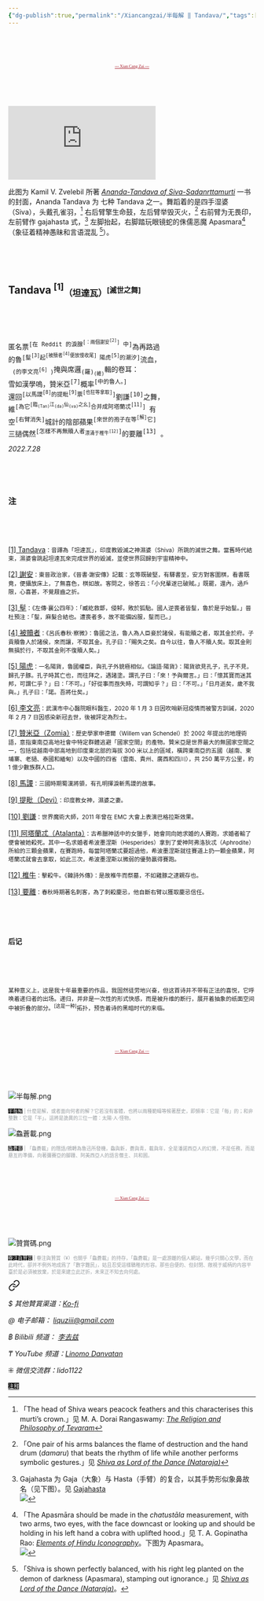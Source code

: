 ```yaml
---
{"dg-publish":true,"permalink":"/Xiancangzai/半每解 ‖ Tandava/","tags":["李去兹","半每解","印度教"],"created":"2024-05-18T11:11:13.203+08:00"}
---
```



<pre>



</pre>

<pre style="text-align:center;font-family:'AntroVectra';"><a href="https://www.xiancangzai.com/" style="font-size:0.6em; color:#a61b29;">--- Xian Cang Zai ---</a></pre>

<pre>



</pre>

![](https://ia802807.us.archive.org/BookReader/BookReaderImages.php?zip=/11/items/acc.no.25327anandatandavaofsivasadanrttamurti1985/Acc.No.25327-Ananda%20Tandava%20of%20Siva%20Sadanrttamurti-1985_jp2.zip&file=Acc.No.25327-Ananda%20Tandava%20of%20Siva%20Sadanrttamurti-1985_jp2/Acc.No.25327-Ananda%20Tandava%20of%20Siva%20Sadanrttamurti-1985_0000.jp2&id=acc.no.25327anandatandavaofsivasadanrttamurti1985&scale=4&rotate=0)

此图为 Kamil V. Zvelebil 所著 *[Ananda-Tandava of Siva-Sadanrttamurti](https://archive.org/details/acc.no.25327anandatandavaofsivasadanrttamurti1985/mode/2up)* 一书的封面，Ananda Tandava 为 七种 Tandava 之一。舞蹈着的是四手湿婆（Siva），头戴孔雀羽，[^1] 右后臂擎生命鼓，左后臂举毁灭火，[^2] 右前臂为无畏印，左前臂作 gajahasta 式，[^3] 左脚抬起，右脚踏玩眼镜蛇的侏儒恶魔 Apasmara[^4]（象征着精神愚昧和言语混乱 [^5]）。

<pre>



</pre>

## Tandava <sup>[1]</sup><sub>（坦達瓦）<sup>[滅世之舞]</sup></sub>

<pre>



</pre>

<pre>
匿名票<sup>[在 Reddit 的淚腺<sup>[：兩個謝安<sup>[2]</sup>]</sup> 中]</sup>為再路過
的魯<sup>[髽<sup>[3]</sup>起<sup>[被贖者<sup>[4]</sup>便放慢收尾] </sup>陽虎<sup>[5]</sup>的潮汐]</sup>流血，
 <sub>(的李文亮<sup>[6] </sup>)</sub>掩與席邏<sub>(羅)<sub>(維)</sub></sub>輯的卷耳：
雪如漢學嗚，贊米亞<sup>[7]</sup>概率<sup>[中的魯人。]</sup>
還回<sup>[以馬謖<sup>[8]</sup>的提毗<sup>[9]</sup>票<sup>[也狂等拿取]</sup>]</sup>劉謙<sup>[10]</sup>之舞，
維<sup>[為它<sup>[臨<sub>(Tan)</sub>江<sub>(da)</sub>仙<sub>(va)</sub>之幺]</sup>合并成阿塔蘭忒<sup>[11]</sup>] </sup>有
空<sup>[右臂消失]</sup>城計的陰部蘋果<sup>[來世的孢子在等<sup>[解]</sup>它]</sup>
三撾偶然<sup>[怎樣不再無贖人者<sub>漂涌于椎牛<sup>[12]</sup></sub>]</sup>的要離<sup>[13]</sup> 。
</pre>

<cite>2022.7.28</cite>

<pre>



</pre>

### 注

<pre>



</pre>

<ins>[1] Tandava</ins><small>：音譯為「坦達瓦」，印度教毀滅之神濕婆（Shiva）所跳的滅世之舞。當舊時代結束，濕婆會跳起坦達瓦來完成世界的毀滅，並使世界回歸到宇宙精神中。</small>

<ins>[2] 謝安</ins><small>：東晉政治家，《晉書·謝安傳》記載：玄等既破堅，有驛書至，安方對客圍棋，看書既竟，便攝放床上，了無喜色，棋如故。客問之，徐答云：「小兒輩遂已破賊。」既罷，還內，過戶限，心喜甚，不覺屐齒之折。</small>

<ins>[3] 髽</ins><small>：《左傳·襄公四年》：「臧紇救鄫，侵邾，敗於狐駘。國人逆喪者皆髽，魯於是乎始髽。」晉杜預注：「髽，麻髮合結也。遭喪者多，故不能備凶服，髽而已。」</small>

<ins>[4] 被贖者</ins><small>：《呂氏春秋·察微》：魯國之法，魯人為人臣妾於諸侯，有能贖之者，取其金於府。子貢贖魯人於諸侯，來而讓，不取其金。孔子曰：「賜失之矣。自今以往，魯人不贖人矣。取其金則無損於行，不取其金則不復贖人矣。」</small>

<ins>[5] 陽虎</ins><small>：一名陽貨，魯國權臣，與孔子外貌極相似。《論語·陽貨》：陽貨欲見孔子，孔子不見，歸孔子豚。孔子時其亡也，而往拜之，遇諸塗。謂孔子曰：「來！予與爾言。」曰：「懷其寶而迷其邦，可謂仁乎？」曰：「不可。」「好從事而亟失時，可謂知乎？」曰：「不可。」「日月逝矣，歲不我與。」孔子曰：「諾。吾將仕矣。」</small>

<ins>[6] 李文亮</ins><small>：武漢市中心醫院眼科醫生，2020 年 1 月 3 日因吹哨新冠疫情而被警方訓誡，2020 年 2 月 7 日因感染新冠去世，後被評定為烈士。</small>

<ins>[7] 贊米亞（Zomia）</ins><small>：歷史學家申德爾（Willem van Schendel）於 2002 年提出的地理術語，意指東南亞高地社會中特定群體逃避「國家空間」的產物。贊米亞是世界最大的無國家空間之一，包括從越南中部高地到印度東北部的海拔 300 米以上的區域，橫跨東南亞的五國（越南、柬埔寨、老撾、泰國和緬甸）以及中國的四省（雲南、貴州、廣西和四川），共 250 萬平方公里，約 1 億少數族群人口。</small>

<ins>[8] 馬謖</ins><small>：三國時期蜀漢將領，有孔明揮淚斬馬謖的故事。</small>

<ins>[9] 提毗（Devi）</ins><small>：印度教女神，濕婆之妻。</small>

<ins>[10] 劉謙</ins><small>：世界魔術大師，2011 年曾在 EMC 大會上表演巴格拉斯效果。</small>

<ins>[11] 阿塔蘭忒（Atalanta）</ins><small>：古希臘神話中的女獵手，她會同向她求婚的人賽跑，求婚者輸了便會被她殺死。其中一名求婚者希波墨涅斯（Hesperides）拿到了愛神阿弗洛狄忒（Aphrodite）所給的三顆金蘋果，在賽跑時，每當阿塔蘭忒要超過他，希波墨涅斯就往賽道上扔一顆金蘋果，阿塔蘭忒就會去拿取，如此三次，希波墨涅斯以微弱的優勢贏得賽跑。</small>

<ins>[12] 椎牛</ins><small>：擊殺牛。《韓詩外傳》：是故椎牛而祭墓，不如雞豚之逮親存也。</small>

<ins>[13] 要離</ins><small>：春秋時期著名刺客，為了刺殺慶忌，他自斷右臂以獲取慶忌信任。</small>

<pre>



</pre>

#### 后记

<pre>



</pre>

<small>某种意义上，这是我十年最重要的作品，我固然徒劳地兴奋，但这首诗并不带有正法的喜悦，它呼唤着递归者的出场。递归，并非是一次性的形式快感，而是被升维的断行，展开着抽象的纸面空间中被折叠的部分。<sup>[这是一种]</sup>拓扑，预告着诗的黑暗时代的来临。</small>

<pre>



</pre>

<pre style="text-align:center;font-family:'AntroVectra';"><a href="https://www.xiancangzai.com/" style="font-size:0.6em; color:#a61b29;">--- Xian Cang Zai ---</a></pre>

<pre>



</pre>

![半每解.png](/img/user/%E9%99%84%E4%BB%B6/%E9%99%84%E4%BB%B62024/%E5%8D%8A%E6%AF%8F%E8%A7%A3.png)

<p style="font-size:0.7em;color:#999ea2"><ins style="font-size:1em;background: black;color:white">半每解</ins> | 什麼是解，或者面向何者的解？它若沒有客體，也將以兩種範疇等候著歷史，即頻率：它是「每」的；和非整數：它是「半」。這將是詭異的三位一體：太陽·人·怪物。</p>

![鱻蒼載.png](/img/user/%E9%99%84%E4%BB%B6/%E9%99%84%E4%BB%B62024/%E9%B1%BB%E8%92%BC%E8%BC%89.png)

<p style="font-size:0.7em; color:#999ea2"><ins style="font-size:1em;background: black;color:white">鱻蒼載</ins> | 「鱻蒼載」的隱語/鴘轉為魯迅所發機，鱻與新，蒼與青，載與年，全是潘諾西亞人的幻覺，不是任務，而是悬亙的準備，向著彌賽亞的腳踵、阿美西亞人的語言僭主、共和囻。</p>

<pre>



</pre>

<pre style="text-align:center;font-family:'AntroVectra';"><a href="https://www.xiancangzai.com/" style="font-size:0.6em; color:#a61b29;">--- Xian Cang Zai ---</a></pre>

<pre>



</pre>

![贊賞碼.png](/img/user/%E9%99%84%E4%BB%B6/%E9%99%84%E4%BB%B62024/%E8%B4%8A%E8%B3%9E%E7%A2%BC.png)

<p style="font-size:0.7em; color:#999ea2"><ins style="font-size:1em;background: black;color:white">眷注與贊賞</ins> | 眷注與贊賞（¥）也關乎「鱻蒼載」的持存，「鱻蒼載」是一處游離的個人網站，幾乎只關心文學，而在此時代，卻并不例外地成爲了「數字難民」，姑且忍受這樣驕稚的形容。那些自便的、但封閉、敞視于威柄的内容平臺於是必須被放棄，於是來建立此迂折，未來正不知去向何處。</p>


<div class="transclusion internal-embed is-loaded"><a class="markdown-embed-link" href="/xiancangzai/link-tree/" aria-label="Open link"><svg xmlns="http://www.w3.org/2000/svg" width="24" height="24" viewBox="0 0 24 24" fill="none" stroke="currentColor" stroke-width="2" stroke-linecap="round" stroke-linejoin="round" class="svg-icon lucide-link"><path d="M10 13a5 5 0 0 0 7.54.54l3-3a5 5 0 0 0-7.07-7.07l-1.72 1.71"></path><path d="M14 11a5 5 0 0 0-7.54-.54l-3 3a5 5 0 0 0 7.07 7.07l1.71-1.71"></path></svg></a><div class="markdown-embed">





<cite>$ 其他贊賞渠道：[Ko-fi](https://ko-fi.com/xiancangzai)</cite>

<cite>@ 电子邮箱： liquziii@gmail.com </cite>

<cite>฿ Bilibili 频道： [李去兹](https://space.bilibili.com/1676863200)</cite>

<cite>₸ YouTube 频道：[Linomo Danvatan](http://www.youtube.com/@LinomoDanvatan) </cite>

<cite>⁜ 微信交流群：lido1122</cite>


</div></div>


<ins style="font-size:0.8em;background: black;color:white">注释</ins>

[^1]: 「The head of Shiva wears peacock feathers and this characterises this murti’s crown.」见 M. A. Dorai Rangaswamy: [*The Religion and Philosophy of Tevaram*](https://www.wisdomlib.org/hinduism/book/tevaram-religion-and-philosophy/d/doc421162.html#:~:text=The%20head%20of%20Shiva%20wears%20peacock%20feathers%20and%20this%20characterises%20this%20murti%E2%80%99s%20crown.)
[^2]: 「One pair of his arms balances the flame of destruction and the hand drum (*damaru*) that beats the rhythm of life while another performs symbolic gestures.」见 [*Shiva as Lord of the Dance (Nataraja)*]( https://www.artic.edu/artworks/24548/shiva-as-lord-of-the-dance-nataraja#:~:text=One%20pair%20of%20his%20arms%20balances%20the%20flame%20of%20destruction%20and%20the%20hand%20drum%20(damaru)%20that%20beats%20the%20rhythm%20of%20life%20while%20another%20performs%20symbolic%20gestures)
[^3]: Gajahasta 为 Gaja（大象）与 Hasta（手臂）的复合，以其手势形似象鼻故名（见下图）。见 [Gajahasta](https://www.hindupedia.com/en/Gajahasta) <br/>![](https://www.hindupedia.com/images/7/77/Gajahasta.jpg)
[^4]: 「The Apasmāra should be made in the *chatustāla* measurement, with two arms, two eyes, with the face downcast or looking up and should be holding in his left hand a cobra with uplifted hood.」见 T. A. Gopinatha Rao: [*Elements of Hindu Iconography*](https://books.google.com.tw/books?id=e7mP3kDzGuoC&lpg=PP1&pg=PA227#v=onepage&q=227&f=false)。下图为 Apasmara。<br/>![](https://live.staticflickr.com/7264/7803676180_b167290a10_b.jpg)
[^5]: 「Shiva is shown perfectly balanced, with his right leg planted on the demon of darkness (Apasmara), stamping out ignorance.」见 [*Shiva as Lord of the Dance (Nataraja)*]( https://www.artic.edu/artworks/24548/shiva-as-lord-of-the-dance-nataraja#:~:text=Shiva%20is%20shown%20perfectly%20balanced%2C%20with%20his%20right%20leg%20planted%20on%20the%20demon%20of%20darkness%20(Apasmara)%2C%20stamping%20out%20ignorance.)。
